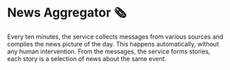 # News Aggregator 🗞


Every ten minutes, the service collects messages from various sources and compiles the news picture of the day. This happens automatically, without any human intervention.
From the messages, the service forms stories, each story is a selection of news about the same event.
